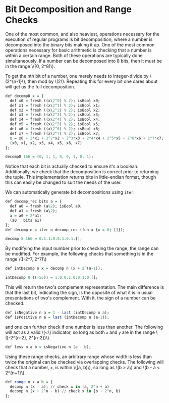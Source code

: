 # Bit Decomposition and Range Checks
One of the most common, and also heaviest, operations necessary for the execution of regular programs is bit decomposition, where a number is decomposed into the binary bits making it up. One of the most common operations necessary for basic arithmetic is checking that a number is within a certain range. Both of these operations are typically done simultaneously. If a number can be decomposed into 8 bits, then it must be in the range \\([0, 2^8)\\).

To get the nth bit of a number, one merely needs to integer-divide by \\(2^{n-1}\\), then mod by \\(2\\). Repeating this for every bit one cares about will get us the full decomposition.

```haskell
def decomp8 x = {
  def x0 = fresh ((x\2^0) % 2); isBool x0;
  def x1 = fresh ((x\2^1) % 2); isBool x1;
  def x2 = fresh ((x\2^2) % 2); isBool x2;
  def x3 = fresh ((x\2^3) % 2); isBool x3;
  def x4 = fresh ((x\2^4) % 2); isBool x4;
  def x5 = fresh ((x\2^5) % 2); isBool x5;
  def x6 = fresh ((x\2^6) % 2); isBool x6;
  def x7 = fresh ((x\2^7) % 2); isBool x7;
  x = x0 + 2*x1 + 2^2*x2 + 2^3*x3 + 2^4*x4 + 2^5*x5 + 2^6*x6 + 2^7*x7;
  (x0, x1, x2, x3, x4, x5, x6, x7)
};

decomp8 166 = (0, 1, 1, 0, 0, 1, 0, 1);
```

Notice that each bit is actually checked to ensure it's a boolean. Additionally, we check that the decomposition is correct prior to returning the tuple. This implementation returns bits in little-endian format, though this can easily be changed to suit the needs of the user.

We can automatically generate bit decompositions using `iter`.

```haskell
def decomp_rec bits a = {
  def a0 = fresh (a%2); isBool a0;
  def a1 = fresh (a\2);
  a = a0 + 2*a1;
  (a0 : bits a1)
};
def decomp n = iter n decomp_rec (fun x {x = 0; []});

decomp 8 166 = 0:1:1:0:0:1:0:1:[];
```

By modifying the input number prior to checking the range, the range can be modified. For example, the following checks that something is in the range \\([-2^7, 2^7)\\)

```haskell
def intDecomp n x = decomp n (x + 2^(n-1));

intDecomp 8 ((-55)) = 1:0:0:1:0:0:1:0:[];
```

This will return the two's complement representation. The main difference is that the last bit, indicating the sign, is the opposite of what it is in usual presentations of two's complement. With it, the sign of a number can be checked.

```haskell
def isNegative n a = 1 - last (intDecomp n a);
def isPositive n a = last (intDecomp n (a-1));
```

and one can further check if one number is less than another. The following will act as a valid \\(<\\) indicator, so long as both `x` and `y` are in the range \\([-2^{n-2}, 2^{n-2})\\).

```haskell
def less n a b = isNegative n (a - b);
```

Using these range checks, an arbitrary range whose width is less than twice the original can be checked via overlapping checks. The following will check that a number, `x`, is within \\([a, b)\\), so long as \\(b > a\\) and \\(b - a < 2^{n+1}\\).

```haskell
def range n x a b = {
  decomp n (x - a); // check x in [a, 2^n + a)
  decomp n (x + 2^n - b) // check x in [b - 2^n, b)
};
```

